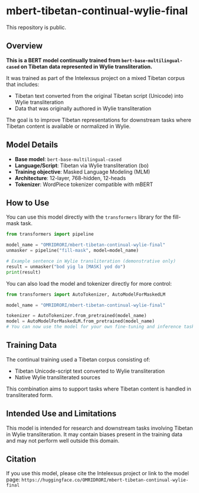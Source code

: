 
# mbert-tibetan-continual-wylie-final

This repository is public.

## Overview
**This is a BERT model continually trained from `bert-base-multilingual-cased` on Tibetan data represented in Wylie transliteration.**

It was trained as part of the Intelexsus project on a mixed Tibetan corpus that includes:
- Tibetan text converted from the original Tibetan script (Unicode) into Wylie transliteration
- Data that was originally authored in Wylie transliteration

The goal is to improve Tibetan representations for downstream tasks where Tibetan content is available or normalized in Wylie.

## Model Details
- **Base model**: `bert-base-multilingual-cased`
- **Language/Script**: Tibetan via Wylie transliteration (bo)
- **Training objective**: Masked Language Modeling (MLM)
- **Architecture**: 12-layer, 768-hidden, 12-heads
- **Tokenizer**: WordPiece tokenizer compatible with mBERT

## How to Use
You can use this model directly with the `transformers` library for the fill-mask task.

```python
from transformers import pipeline

model_name = "OMRIDRORI/mbert-tibetan-continual-wylie-final"
unmasker = pipeline("fill-mask", model=model_name)

# Example sentence in Wylie transliteration (demonstrative only)
result = unmasker("bod yig la [MASK] yod do")
print(result)
```

You can also load the model and tokenizer directly for more control:

```python
from transformers import AutoTokenizer, AutoModelForMaskedLM

model_name = "OMRIDRORI/mbert-tibetan-continual-wylie-final"

tokenizer = AutoTokenizer.from_pretrained(model_name)
model = AutoModelForMaskedLM.from_pretrained(model_name)
# You can now use the model for your own fine-tuning and inference tasks.
```

## Training Data
The continual training used a Tibetan corpus consisting of:
- Tibetan Unicode-script text converted to Wylie transliteration
- Native Wylie transliterated sources

This combination aims to support tasks where Tibetan content is handled in transliterated form.

## Intended Use and Limitations
This model is intended for research and downstream tasks involving Tibetan in Wylie transliteration. It may contain biases present in the training data and may not perform well outside this domain.

## Citation
If you use this model, please cite the Intelexsus project or link to the model page: `https://huggingface.co/OMRIDRORI/mbert-tibetan-continual-wylie-final`

